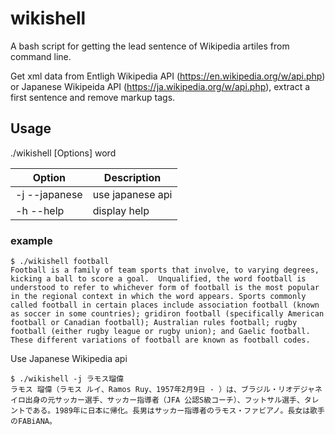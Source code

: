 # wikishell
A bash script for getting the lead sentence of Wikipedia artiles from command line.

Get xml data from Entligh Wikipedia API (https://en.wikipedia.org/w/api.php) or Japanese Wikipeida API (https://ja.wikipedia.org/w/api.php), extract a first sentence and remove markup tags.

## Usage
./wikishell [Options] word
  
|Option         | Description    |
|---------------|----------------|
|-j  --japanese |use japanese api|
|-h  --help     |display help    |

### example
```
$ ./wikishell football
Football is a family of team sports that involve, to varying degrees, kicking a ball to score a goal.  Unqualified, the word football is understood to refer to whichever form of football is the most popular in the regional context in which the word appears. Sports commonly called football in certain places include association football (known as soccer in some countries); gridiron football (specifically American football or Canadian football); Australian rules football; rugby football (either rugby league or rugby union); and Gaelic football. These different variations of football are known as football codes.
```

Use Japanese Wikipedia api
```
$ ./wikishell -j ラモス瑠偉
ラモス 瑠偉（ラモス ルイ、Ramos Ruy、1957年2月9日 - ）は、ブラジル・リオデジャネイロ出身の元サッカー選手、サッカー指導者（JFA 公認S級コーチ）、フットサル選手、タレントである。1989年に日本に帰化。長男はサッカー指導者のラモス・ファビアノ。長女は歌手のFABiANA。
```
